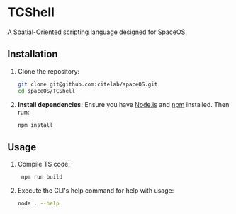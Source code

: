 # TCShell
A Spatial-Oriented scripting language designed for SpaceOS.

## Installation
1. Clone the repository:
   ```bash
   git clone git@github.com:citelab/spaceOS.git
   cd spaceOS/TCShell
   ```
2. **Install dependencies:**
   Ensure you have [Node.js](https://nodejs.org/) and [npm](https://www.npmjs.com/) installed. Then run:

    ```bash
    npm install
    ```
## Usage
1. Compile TS code:
   ```bash
    npm run build
    ```
2. Execute the CLI's help command for help with usage:
   ```bash
   node . --help
   ```
